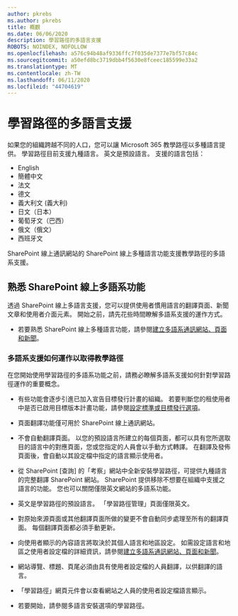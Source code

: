 ```yaml
---
author: pkrebs
ms.author: pkrebs
title: 概觀
ms.date: 06/06/2020
description: 學習路徑的多語言支援
ROBOTS: NOINDEX, NOFOLLOW
ms.openlocfilehash: a576c94b48af9336ffc7f035de7377e7bf57c84c
ms.sourcegitcommit: a50efd8bc3719dbb4f5630e8fceec185599e33a2
ms.translationtype: MT
ms.contentlocale: zh-TW
ms.lasthandoff: 06/11/2020
ms.locfileid: "44704619"
---
```

# <a name="multilingual-support-for-learning-pathways"></a>學習路徑的多語言支援

如果您的組織跨越不同的人口，您可以讓 Microsoft 365 教學路徑以多種語言提供。 學習路徑目前支援九種語言。 英文是預設語言。 支援的語言包括：   

- English    
- 簡體中文
- 法文
- 德文
- 義大利文 (義大利)
- 日文（日本）
- 葡萄牙文（巴西）
- 俄文（俄文）
- 西班牙文

SharePoint 線上通訊網站的 SharePoint 線上多種語言功能支援教學路徑的多語系支援。  

## <a name="get-familiar-with-the-sharepoint-online-multilingual-feature"></a>熟悉 SharePoint 線上多語系功能
透過 SharePoint 線上多語言支援，您可以提供使用者慣用語言的翻譯頁面、新聞文章和使用者介面元素。 開始之前，請先花些時間瞭解多語系支援的運作方式。 
- 若要熟悉 SharePoint 線上多種語言功能，請參閱[建立多語系通訊網站、頁面和新聞](https://support.office.com/en-us/article/2bb7d610-5453-41c6-a0e8-6f40b3ed750c)。 

### <a name="how-multilingual-support-works-for-learning-pathways"></a>多語系支援如何運作以取得教學路徑
在您開始使用學習路徑的多語系功能之前，請務必瞭解多語系支援如何針對學習路徑運作的重要概念。 

- 有些功能會逐步引進已加入宣告目標發行計畫的組織。 若要判斷您的租使用者中是否已啟用目標版本計畫功能，請參閱[設定標準或目標發行選項](https://support.office.com/en-us/article/3b3adfa4-1777-4ff0-b606-fb8732101f47)。 
- 頁面翻譯功能僅可用於 SharePoint 線上通訊網站。
- 不會自動翻譯頁面。 以您的預設語言所建立的每個頁面，都可以具有您所選取目的語言中的對應頁面，您或您指定的人員會以手動方式轉譯。 在翻譯及發佈頁面後，會自動以其設定檔中指定的語言顯示使用者。
- 從 SharePoint [查詢] 的「考察」網站中全新安裝學習路徑，可提供九種語言的完整翻譯 SharePoint 網站。 SharePoint 提供移除不想要在組織中支援之語言的功能。 您也可以關閉僅限英文網站的多語系功能。 
- 英文是學習路徑的預設語言。 「學習路徑管理」頁面僅限英文。 
- 對原始來源頁面或其他翻譯頁面所做的變更不會自動同步處理至所有的翻譯頁面。 每個翻譯頁面都必須手動更新。
- 向使用者顯示的內容語言將取決於其個人語言和地區設定。 如需設定語言和地區之使用者設定檔的詳細資訊，請參閱[建立多語系通訊網站、頁面和新聞](https://support.office.com/en-us/article/2bb7d610-5453-41c6-a0e8-6f40b3ed750c)。 
- 網站導覽、標題、頁尾必須由具有使用者設定檔的人員翻譯，以供翻譯的語言。
- 「學習路徑」網頁元件會以查看網站之人員的使用者設定檔語言顯示。 

- 若要開始，請參閱多語言安裝選項的學習路徑。 